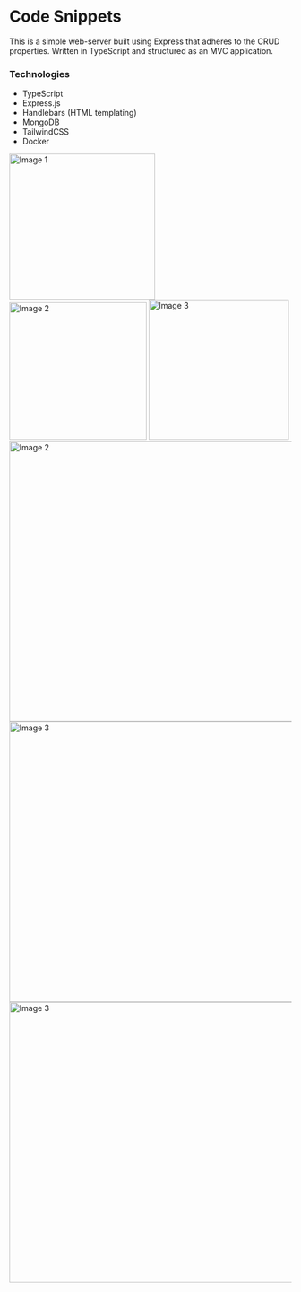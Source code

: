 # Code Snippets
This is a simple web-server built using Express that adheres to the CRUD properties.
Written in TypeScript and structured as an MVC application.

### Technologies

- TypeScript
- Express.js
- Handlebars (HTML templating)
- MongoDB
- TailwindCSS
- Docker

<div>
  <img src="https://github.com/edweo/express-crud/blob/main/1.png" alt="Image 1" width="260" />
  <img src="https://github.com/edweo/express-crud/blob/main/2.png" alt="Image 2" width="245" />
  <img src="https://github.com/edweo/express-crud/blob/main/3.png" alt="Image 3" width="250" />
</div>

<div>
  <img src="https://github.com/edweo/express-crud/blob/main/4.png" alt="Image 2" width="900" height="500" />
  <img src="https://github.com/edweo/express-crud/blob/main/5.png" alt="Image 3" width="900" height="500" />
  <img src="https://github.com/edweo/express-crud/blob/main/6.png" alt="Image 3" width="900" height="500" />
</div>
